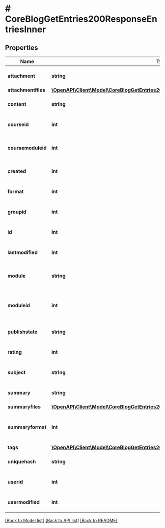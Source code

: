 # # CoreBlogGetEntries200ResponseEntriesInner

## Properties

Name | Type | Description | Notes
------------ | ------------- | ------------- | -------------
**attachment** | **string** | Post atachment. | [optional] [default to 'null']
**attachmentfiles** | [**\OpenAPI\Client\Model\CoreBlogGetEntries200ResponseEntriesInnerAttachmentfilesInner[]**](CoreBlogGetEntries200ResponseEntriesInnerAttachmentfilesInner.md) |  | [optional]
**content** | **string** | Post content. | [optional] [default to 'null']
**courseid** | **int** | Course where the post was created. | [optional] [default to 0]
**coursemoduleid** | **int** | Course module id where the post was created. | [optional] [default to 0]
**created** | **int** | When it was created. | [optional] [default to 0]
**format** | **int** | Post content format. | [optional] [default to 0]
**groupid** | **int** | Group post was created for. | [optional] [default to 0]
**id** | **int** | Post/entry id. | [optional] [default to null]
**lastmodified** | **int** | When it was last modified. | [optional] [default to 0]
**module** | **string** | Where it was published the post (blog, blog_external...). | [optional] [default to 'null']
**moduleid** | **int** | Module id where the post was created (not used anymore). | [optional] [default to 0]
**publishstate** | **string** | Post publish state. | [optional] [default to 'draft']
**rating** | **int** | Post rating. | [optional] [default to 0]
**subject** | **string** | Post subject. | [optional] [default to 'null']
**summary** | **string** | Post summary. | [optional] [default to 'null']
**summaryfiles** | [**\OpenAPI\Client\Model\CoreBlogGetEntries200ResponseEntriesInnerSummaryfilesInner[]**](CoreBlogGetEntries200ResponseEntriesInnerSummaryfilesInner.md) |  | [optional]
**summaryformat** | **int** | summary format (1 &#x3D; HTML, 0 &#x3D; MOODLE, 2 &#x3D; PLAIN, or 4 &#x3D; MARKDOWN) | [optional] [default to 0]
**tags** | [**\OpenAPI\Client\Model\CoreBlogGetEntries200ResponseEntriesInnerTagsInner[]**](CoreBlogGetEntries200ResponseEntriesInnerTagsInner.md) |  | [optional]
**uniquehash** | **string** | Post unique hash. | [optional] [default to 'null']
**userid** | **int** | Post author. | [optional] [default to 0]
**usermodified** | **int** | User that updated the post. | [optional] [default to null]

[[Back to Model list]](../../README.md#models) [[Back to API list]](../../README.md#endpoints) [[Back to README]](../../README.md)
